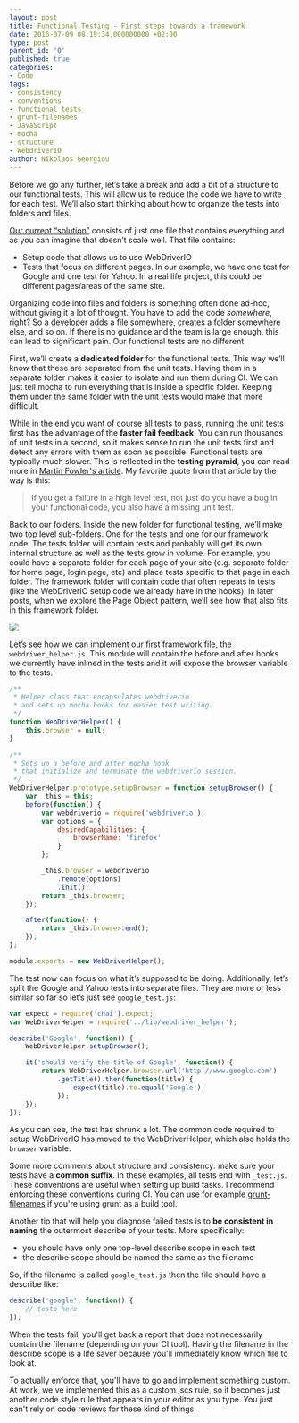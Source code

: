 ```yaml
---
layout: post
title: Functional Testing - First steps towards a framework
date: 2016-07-09 08:19:34.000000000 +02:00
type: post
parent_id: '0'
published: true
categories:
- Code
tags:
- consistency
- conventions
- functional tests
- grunt-filenames
- JavaScript
- mocha
- structure
- WebdriverIO
author: Nikolaos Georgiou
---
```


Before we go any further, let’s take a break and add a bit of a structure to our functional tests. This will allow us to reduce the code we have to write for each test. We’ll also start thinking about how to organize the tests into folders and files.<!--more-->

<a href="/2016/07/functional-testing-reducing-code-duplication/">Our current “solution”</a> consists of just one file that contains everything and as you can imagine that doesn’t scale well. That file contains:
<ul>
<li>Setup code that allows us to use WebDriverIO</li>
<li>Tests that focus on different pages. In our example, we have one test for Google and one test for Yahoo. In a real life project, this could be different pages/areas of the same site.</li>
</ul>

Organizing code into files and folders is something often done ad-hoc, without giving it a lot of thought. You have to add the code <em>somewhere</em>, right? So a developer adds a file somewhere, creates a folder somewhere else, and so on. If there is no guidance and the team is large enough, this can lead to significant pain. Our functional tests are no different.

First, we’ll create a <strong>dedicated folder</strong> for the functional tests. This way we’ll know that these are separated from the unit tests. Having them in a separate folder makes it easier to isolate and run them during CI. We can just tell mocha to run everything that is inside a specific folder. Keeping them under the same folder with the unit tests would make that more difficult.

While in the end you want of course all tests to pass, running the unit tests first has the advantage of the <strong>faster fail feedback</strong>. You can run thousands of unit tests in a second, so it makes sense to run the unit tests first and detect any errors with them as soon as possible. Functional tests are typically much slower. This is reflected in the <strong>testing pyramid</strong>, you can read more in <a href="http://martinfowler.com/bliki/TestPyramid.html">Martin Fowler's article</a>. My favorite quote from that article by the way is this:
<blockquote>
If you get a failure in a high level test, not just do you have a bug in your functional code, you also have a missing unit test.</blockquote>

Back to our folders. Inside the new folder for functional testing, we’ll make two top level sub-folders. One for the tests and one for our framework code. The tests folder will contain tests and probably will get its own internal structure as well as the tests grow in volume. For example, you could have a separate folder for each page of your site (e.g. separate folder for home page, login page, etc) and place tests specific to that page in each folder. The framework folder will contain code that often repeats in tests (like the WebDriverIO setup code we already have in the hooks). In later posts, when we explore the Page Object pattern, we’ll see how that also fits in this framework folder.

<img src="{{ site.baseurl }}/assets/2016/structure.png" />

Let’s see how we can implement our first framework file, the <code>webdriver_helper.js</code>. This module will contain the before and after hooks we currently have inlined in the tests and it will expose the browser variable to the tests.

```javascript
/**
 * Helper class that encapsulates webdriverio
 * and sets up mocha hooks for easier test writing.
 */
function WebDriverHelper() {
    this.browser = null;
}

/**
 * Sets up a before and after mocha hook
 * that initialize and terminate the webdriverio session.
 */
WebDriverHelper.prototype.setupBrowser = function setupBrowser() {
    var _this = this;
    before(function() {
        var webdriverio = require('webdriverio');
        var options = {
            desiredCapabilities: {
                browserName: 'firefox'
            }
        };

        _this.browser = webdriverio
            .remote(options)
            .init();
        return _this.browser;
    });

    after(function() {
        return _this.browser.end();
    });
};

module.exports = new WebDriverHelper();
```

The test now can focus on what it’s supposed to be doing. Additionally, let’s split the Google and Yahoo tests into separate files. They are more or less similar so far so let’s just see <code>google_test.js</code>:

```javascript
var expect = require('chai').expect;
var WebDriverHelper = require('../lib/webdriver_helper');

describe('Google', function() {
    WebDriverHelper.setupBrowser();

    it('should verify the title of Google', function() {
        return WebDriverHelper.browser.url('http://www.google.com')
            .getTitle().then(function(title) {
                expect(title).to.equal('Google');
            });
    });
});
```

As you can see, the test has shrunk a lot. The common code required to setup WebDriverIO has moved to the WebDriverHelper, which also holds the <code>browser</code> variable.

Some more comments about structure and consistency: make sure your tests have a <strong>common suffix</strong>. In these examples, all tests end with <code>_test.js</code>. These conventions are useful when setting up build tasks. I recommend enforcing these conventions during CI. You can use for example <a href="https://www.npmjs.com/package/grunt-filenames">grunt-filenames</a> if you're using grunt as a build tool.

Another tip that will help you diagnose failed tests is to <strong>be consistent in naming</strong> the outermost describe of your tests. More specifically:
<ul>
<li>you should have only one top-level describe scope in each test</li>
<li>the describe scope should be named the same as the filename</li>
</ul>

So, if the filename is called <code>google_test.js</code> then the file should have a describe like:

```javascript
describe('google', function() {
    // tests here
});
```

When the tests fail, you'll get back a report that does not necessarily contain the filename (depending on your CI tool). Having the filename in the describe scope is a life saver because you'll immediately know which file to look at.

To actually enforce that, you'll have to go and implement something custom. At work, we've implemented this as a custom jscs rule, so it becomes just another code style rule that appears in your editor as you type. You just can't rely on code reviews for these kind of things.
